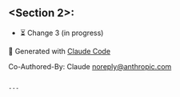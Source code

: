 ## <Section 2>:
- ⏳ Change 3 (in progress)

🤖 Generated with [Claude Code](https://claude.com/claude-code)

Co-Authored-By: Claude <noreply@anthropic.com>
```

---

